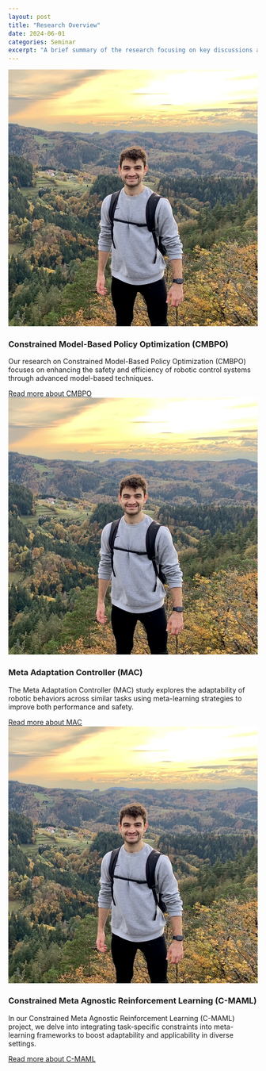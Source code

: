```yaml
---
layout: post
title: "Research Overview"
date: 2024-06-01
categories: Seminar
excerpt: "A brief summary of the research focusing on key discussions and findings..."
---
```


<div class="profile-text">
    <div class="research-img">
        <img src="../assets/IMG_2.JPEG" alt="CMBPO Research Image">
    </div>
    <h3>Constrained Model-Based Policy Optimization (CMBPO)</h3>
    <p>Our research on Constrained Model-Based Policy Optimization (CMBPO) focuses on enhancing the safety and efficiency of robotic control systems through advanced model-based techniques.</p>
    <a href="2024-06-12-praktikum-cmbpo">Read more about CMBPO</a>
</div>

<div class="profile-text">
    <div class="research-img">
        <img src="../assets/IMG_2.JPEG" alt="MAC Research Image">
    </div>
    <h3>Meta Adaptation Controller (MAC)</h3>
    <p>The Meta Adaptation Controller (MAC) study explores the adaptability of robotic behaviors across similar tasks using meta-learning strategies to improve both performance and safety.</p>
    <a href="2024-06-12-praktikum-mac">Read more about MAC</a>
</div>

<div class="profile-text">
    <div class="research-img">
        <img src="../assets/IMG_2.JPEG" alt="C-MAML Research Image">
    </div>
    <h3>Constrained Meta Agnostic Reinforcement Learning (C-MAML)</h3>
    <p>In our Constrained Meta Agnostic Reinforcement Learning (C-MAML) project, we delve into integrating task-specific constraints into meta-learning frameworks to boost adaptability and applicability in diverse settings.</p>
    <a href="2024-06-12-praktikum-cmaml">Read more about C-MAML</a>
</div>
